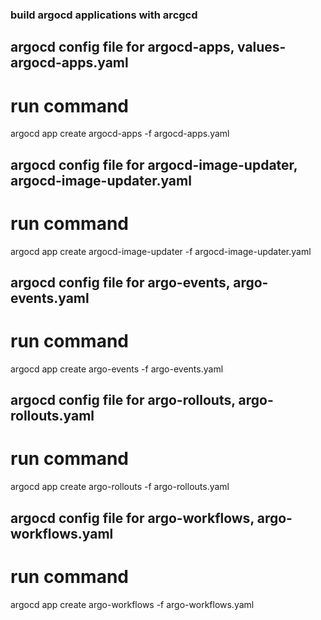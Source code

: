 ### build argocd applications with arcgcd
## argocd config file for argocd-apps, values-argocd-apps.yaml
# run command
argocd app create argocd-apps -f argocd-apps.yaml

## argocd config file for argocd-image-updater, argocd-image-updater.yaml
# run command
argocd app create argocd-image-updater -f argocd-image-updater.yaml

## argocd config file for argo-events, argo-events.yaml
# run command
argocd app create argo-events -f argo-events.yaml

## argocd config file for argo-rollouts, argo-rollouts.yaml
# run command
argocd app create argo-rollouts -f argo-rollouts.yaml

## argocd config file for argo-workflows, argo-workflows.yaml
# run command
argocd app create argo-workflows -f argo-workflows.yaml
